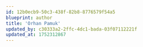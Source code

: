 ```yaml
---
id: 12b0ecb9-50c3-438f-82b8-8776579f54a5
blueprint: author
title: 'Orhan Pamuk'
updated_by: c30333a2-2ffc-4dc1-bada-03f07112221f
updated_at: 1752312867
---
```

